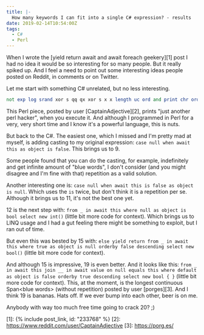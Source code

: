 ```yaml
---
title: |-
  How many keywords I can fit into a single C# expression? - results
date: 2019-02-14T10:54:00Z
tags:
  - C#
  - Perl
---
```

When I wrote the [yield return await and await foreach geekery][1] post I had no idea it would be so interesting for so many people. But it really spiked up. And I feel a need to point out some interesting ideas people posted on Reddit, in comments or on Twitter.

<!-- excerpt -->

Let me start with something C# unrelated, but no less interesting.

```perl
not exp log srand xor s qq qx xor s x x length uc ord and print chr ord for qw q join use sub tied qx xor eval xor print qq q q xor int eval lc q m cos and print chr ord for qw y abs ne open tied hex exp ref y m xor scalar srand print qq q q xor int eval lc qq y sqrt cos and print chr ord for qw x printf each return local x y or print qq s s and eval q s undef or oct xor time xor ref print chr int ord lc foreach qw y hex alarm chdir kill exec return y s gt sin sort split
```

This Perl piece, posted by user [CaptainAdjective][2], prints "just another perl hacker", when you execute it. And although I programmed in Perl for a very, very short time and I know it's a powerful language, this is nuts.

But back to the C#. The easiest one, which I missed and I'm pretty mad at myself, is adding casting to my original expression: `case null when await this as object is false`. This brings us to 9. 

Some people found that you can do the casting, for example, indefinitely and get infinite amount of "blue words", I don't consider (and you might disagree and I'm fine with that) repetition as a valid solution.

Another interesting one is: `case null when await this is false as object is null`. Which uses the `is` twice, but don't think it is a repetition per se. Although it brings us to 11, it's not the best one yet.

12 is the next step with: `from _ in await this where null as object is bool select new int()` (little bit more code for context). Which brings us to LINQ usage and I had a gut feeling there might be something to exploit, but I ran out of time.

But even this was bested by 15 with: `else yield return from _ in await this where true as object is null orderby false descending select new bool()` (little bit more code for context).

And although 15 is impressive, 19 is even better. And it looks like this: `from _ in await this join __ in await value on null equals this where default as object is false orderby true descending select new bool { }` (little bit more code for context). This, at the moment, is the longest continuous Span\<blue words\> (without repetition) posted by user [porges][3]. And I think 19 is bananas. Hats off. If we ever bump into each other, beer is on me.

Anybody with way too much free time going to crack 20? ;)

[1]: {% include post_link, id: "233768" %}
[2]: https://www.reddit.com/user/CaptainAdjective
[3]: https://porg.es/